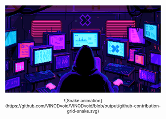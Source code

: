 <p align="center">
  <img src="./assets/wallpaper.gif" alt="Terminal Banner" />
</p>
<!-- contribution snake -->
<p align="center">
  ![Snake animation](https://github.com/VINODvoid/VINODvoid/blob/output/github-contribution-grid-snake.svg)
</p>
